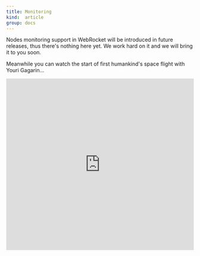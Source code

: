 ```yaml
---
title: Monitoring
kind:  article
group: docs
---
```


Nodes monitoring support in WebRocket will be introduced in future releases,
thus there's nothing here yet. We work hard on it and we will bring it to
you soon. 

Meanwhile you can watch the start of first humankind's space flight with 
Youri Gagarin...

<iframe width="100%" height="460" src="http://www.youtube.com/embed/tfhulSjjGXA" frameborder="0" allowfullscreen></iframe>
